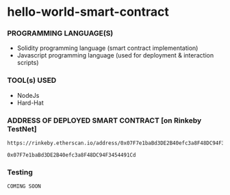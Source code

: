 # hello-world-smart-contract

### PROGRAMMING LANGUAGE(S)
* Solidity programming language (smart contract implementation)
* Javascript programming language (used for deployment & interaction scripts)

### TOOL(s) USED
* NodeJs
* Hard-Hat

### ADDRESS OF DEPLOYED SMART CONTRACT [on Rinkeby TestNet]
```
https://rinkeby.etherscan.io/address/0x07F7e1baBd3DE2B40efc3a8F48DC94F3454491Cd

0x07F7e1baBd3DE2B40efc3a8F48DC94F3454491Cd
```

### Testing
```
COMING SOON
```